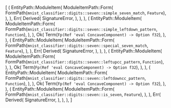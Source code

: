 [
    (
        EntityPath::ModuleItem(
            ModuleItemPath::Form(
                FormPath(`mnist_classifier::digits::seven::simple_seven_match`, `Feature`),
            ),
        ),
        Err(
            Derived(
                SignatureError,
            ),
        ),
    ),
    (
        EntityPath::ModuleItem(
            ModuleItemPath::Form(
                FormPath(`mnist_classifier::digits::seven::simple_leftdown_pattern`, `Function`),
            ),
        ),
        Ok(
            Term(`Fp(Ref 'eval ConcaveComponent) -> Option f32`),
        ),
    ),
    (
        EntityPath::ModuleItem(
            ModuleItemPath::Form(
                FormPath(`mnist_classifier::digits::seven::special_seven_match`, `Feature`),
            ),
        ),
        Err(
            Derived(
                SignatureError,
            ),
        ),
    ),
    (
        EntityPath::ModuleItem(
            ModuleItemPath::Form(
                FormPath(`mnist_classifier::digits::seven::leftupcc_pattern`, `Function`),
            ),
        ),
        Ok(
            Term(`Fp(Ref 'eval ConcaveComponent) -> Option f32`),
        ),
    ),
    (
        EntityPath::ModuleItem(
            ModuleItemPath::Form(
                FormPath(`mnist_classifier::digits::seven::leftdowncc_pattern`, `Function`),
            ),
        ),
        Ok(
            Term(`Fp(Ref 'eval ConcaveComponent) -> Option f32`),
        ),
    ),
    (
        EntityPath::ModuleItem(
            ModuleItemPath::Form(
                FormPath(`mnist_classifier::digits::seven::is_seven`, `Feature`),
            ),
        ),
        Err(
            Derived(
                SignatureError,
            ),
        ),
    ),
]